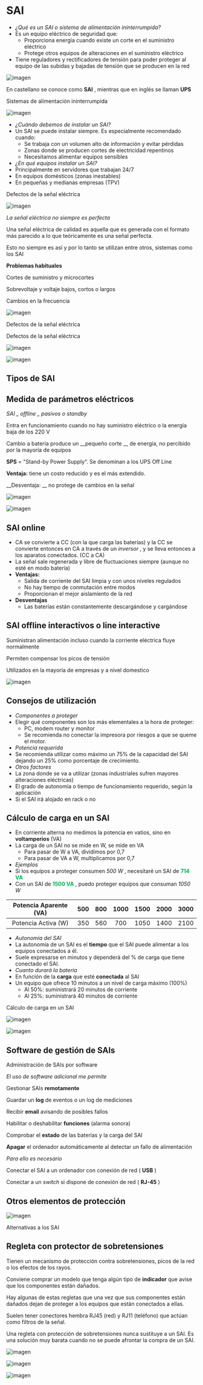# SAI

* _¿Qué es un SAI o sistema de alimentación ininterrumpida?_
* Es un equipo eléctrico de seguridad que:
  * Proporciona energía cuando existe un corte en el suministro eléctrico
  * Protege otros equipos de alteraciones en el suministro eléctrico
* Tiene reguladores y rectificadores de tensión para poder proteger al equipo de las subidas y bajadas de tensión que se producen en la red

![imagen](img/4SAI0.png)

En castellano se conoce como  __SAI__ , mientras que en inglés se llaman  __UPS__

Sistemas de alimentación ininterrumpida

![imagen](img/4SAI1.png)

* _¿Cuándo debemos de instalar un SAI?_
* Un SAI se puede instalar siempre\. Es especialmente recomendado cuando:
  * Se trabaja con un volumen alto de información y evitar pérdidas
  * Zonas donde se producen cortes de electricidad repentinos
  * Necesitamos alimentar equipos sensibles
* _¿En qué equipos instalar un SAI?_
* Principalmente en servidores que trabajan 24/7
* En equipos domésticos \(zonas inestables\)
* En pequeñas y medianas empresas \(TPV\)

Defectos de la señal eléctrica

![imagen](img/4SAI2.gif)

_La señal eléctrica no siempre es perfecta_

Una señal eléctrica de calidad es aquella que es  generada con el formato más parecido a lo que  teóricamente es una señal perfecta\.

Esto no siempre es así y por lo tanto se utilizan entre otros, sistemas como los SAI

__Problemas habituales__

Cortes de suministro y microcortes

Sobrevoltaje y voltaje bajos, cortos o largos

Cambios en la frecuencia

![imagen](img/4SAI3.gif)

Defectos de la señal eléctrica

Defectos de la señal eléctrica

![imagen](img/4SAI4.png)

![imagen](img/4SAI5.png)

## Tipos de SAI

## Medida de parámetros eléctricos

_SAI _  _offline_  _ pasivos o standby_

Entra en funcionamiento cuando no hay suministro eléctrico o la energía baja de los 220 V

Cambio a batería produce un  __pequeño corte __ de energía, no percibido por la mayoría de equipos

__SPS__  = "Stand\-by Power Supply“\. Se denominan a los  UPS Off Line

__Ventaja:__  tiene un costo reducido y es el más extendido\.

__Desventaja: __ no protege de cambios en la señal

![imagen](img/4SAI6.jpg)

![imagen](img/4SAI7.jpg)

## SAI online

* CA se convierte a CC \(con la que carga las baterías\) y la CC se convierte entonces en CA a través de un  _inversor_ , y se lleva entonces a los aparatos conectados\.  \(CC a CA\)
* La señal sale regenerada y libre de fluctuaciones siempre \(aunque no esté en modo batería\)
* __Ventajas:__
  * Salida de corriente del SAI limpia y con unos niveles regulados
  * No hay tiempo de conmutación entre modos
  * Proporcionan el mejor aislamiento de la red
* __Desventajas__
  * Las baterías están constantemente descargándose y cargándose

## SAI offline interactivos o line interactive

Suministran alimentación incluso cuando la corriente eléctrica fluye normalmente

Permiten compensar los picos de tensión

Utilizados en la mayoría de empresas y a nivel domestico

![imagen](img/4SAI8.jpg)


## Consejos de utilización

* _Componentes a proteger_
* Elegir qué componentes son los más elementales a la hora de proteger:
  * PC, modem router y monitor
  * Se recomienda no conectar la impresora por riesgos a que se queme el motor\.
* _Potencia requerida_
* Se recomienda utilizar como máximo un 75% de la capacidad del SAI dejando un 25% como porcentaje de crecimiento\.
* _Otros factores_
* La zona donde se va a utilizar \(zonas industriales sufren mayores alteraciones eléctricas\)
* El grado de autonomía o tiempo de funcionamiento requerido, según la aplicación
* Si el SAI irá alojado en rack o no

## Cálculo de carga en un SAI

* En corriente alterna no medimos la potencia en vatios, sino en  __voltamperios__  \(VA\)
* La carga de un SAI no se mide en W, se mide en VA
  * Para pasar de W a VA, dividimos por 0,7
  * Para pasar de VA a W, multiplicamos por 0,7
* _Ejemplos_
* Si los equipos a proteger consumen  _500 W_ , necesitaré un SAI de   <span style="color:#00B050"> __714 VA__ </span>
* Con un SAI de  <span style="color:#00B050"> __1500 VA__ </span> , puedo proteger equipos que consuman  _1050 W_

| Potencia Aparente (VA) |  500  |  800  | 1000  | 1500  | 2000  | 3000  |
| :--------------------: | :---: | :---: | :---: | :---: | :---: | :---: |
|  Potencia Activa (W)   |  350  |  560  |  700  | 1050  | 1400  | 2100  |


* _Autonomía del SAI_
* La autonomía de un SAI es el  __tiempo__  que el SAI puede alimentar a los equipos conectados a él\.
* Suele expresarse en minutos y dependerá del % de carga que tiene conectado el SAI\.
* _Cuanto durará la batería_
* En función de la  __carga__  que esté  __conectada__  al SAI
* Un equipo que ofrece 10 minutos a un nivel de carga máximo \(100%\)
  * Al 50%: suministrará 20 minutos de corriente
  * Al 25%: suministrará 40 minutos de corriente

Cálculo de carga en un SAI

![imagen](img/4SAI9.jpg)

![imagen](img/4SAI10.jpg)

## Software de gestión de SAIs

Administración de SAIs por software

_El uso de software adicional me permite_

Gestionar SAIs  __remotamente__

Guardar un  __log__  de eventos o un log de mediciones

Recibir  __email__  avisando de posibles fallos

Habilitar o deshabilitar  __funciones__  \(alarma sonora\)

Comprobar el  __estado__  de las baterías y la carga del SAI

__Apagar__  el ordenador automáticamente al detectar un fallo de alimentación

_Para ello es necesario_

Conectar el SAI a un ordenador con conexión de red \( __USB__ \)

Conectar a un  _switch_  si dispone de conexión de red \( __RJ\-45__ \)

## Otros elementos de protección


![imagen](img/4SAI11.jpg)

Alternativas a los SAI

## Regleta con protector de sobretensiones

Tienen un mecanismo de protección contra sobretensiones, picos de la red o los efectos de los rayos\.

Conviene comprar un modelo que tenga algún tipo de  __indicador__  que avise que los componentes están dañados\.

Hay algunas de estas regletas que una vez que sus componentes están dañados dejan de proteger a los equipos que están conectados a ellas\.

Suelen tener conectores hembra RJ45 \(red\) y RJ11 \(teléfono\) que actúan como filtros de la señal\.

Una regleta con protección de sobretensiones nunca sustituye a un SAI\. Es una solución muy barata cuando no se puede afrontar la compra de un SAI\.

![imagen](img/4SAI12.png)

![imagen](img/4SAI13.jpg)

![imagen](img/4SAI14.jpg)

